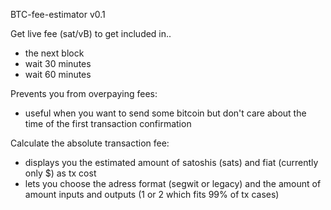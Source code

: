 BTC-fee-estimator v0.1

Get live fee (sat/vB) to get included in..
- the next block
- wait 30 minutes
- wait 60 minutes

Prevents you from overpaying fees:
- useful when you want to send some bitcoin but don't care about the time of the first transaction confirmation

Calculate the absolute transaction fee:
- displays you the estimated amount of satoshis (sats) and fiat (currently only $) as tx cost
- lets you choose the adress format (segwit or legacy) and the amount of amount inputs and outputs (1 or 2 which fits 99% of tx cases)


